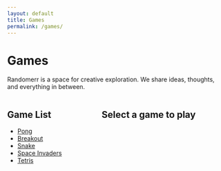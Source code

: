 ```yaml
---
layout: default
title: Games
permalink: /games/
---
```


# Games

Randomerr is a space for creative exploration. We share ideas, thoughts, and everything in between.

<div style="display: flex; align-items: flex-start; height: 100vh;">
  <!-- Sidebar for game list -->
  <div style="width: 30%; padding-right: 20px; box-sizing: border-box; overflow-y: auto;">
    <h2>Game List</h2>
    <ul id="gameList">
      <li><a href="#" data-game="pong">Pong</a></li>
      <li><a href="#" data-game="breakout">Breakout</a></li>
      <li><a href="#" data-game="snake">Snake</a></li>
      <li><a href="#" data-game="space-invaders">Space Invaders</a></li>
      <li><a href="#" data-game="tetris">Tetris</a></li>
      <!-- Add more games here -->
    </ul>
  </div>

  <!-- Main content for game display -->
  <div style="width: 70%; text-align: center; box-sizing: border-box; overflow: hidden;">
    <h2 id="gameTitle">Select a game to play</h2>
    <div id="gameContainer" style="width: 100%; height: 90%; margin: auto; position: relative;">
      <!-- Game iframe or canvas will be loaded here -->
    </div>
  </div>
</div>

<script>
  const gameList = document.getElementById('gameList');
  const gameTitle = document.getElementById('gameTitle');
  const gameContainer = document.getElementById('gameContainer');

  gameList.addEventListener('click', function(e) {
    e.preventDefault();
    const game = e.target.getAttribute('data-game');

    if (game) {
      gameTitle.innerText = game.charAt(0).toUpperCase() + game.slice(1);
      switch(game) {
        case 'pong':
          gameContainer.innerHTML = '<iframe src="pong.html" style="width: 100%; height: 100%; border: none;"></iframe>';
          break;
        case 'breakout':
          gameContainer.innerHTML = '<iframe src="path_to_breakout_game.html" style="width: 100%; height: 100%; border: none;"></iframe>';
          break;
        case 'snake':
          gameContainer.innerHTML = '<iframe src="path_to_snake_game.html" style="width: 100%; height: 100%; border: none;"></iframe>';
          break;
        case 'space-invaders':
          gameContainer.innerHTML = '<iframe src="path_to_space_invaders_game.html" style="width: 100%; height: 100%; border: none;"></iframe>';
          break;
        case 'tetris':
          gameContainer.innerHTML = '<iframe src="path_to_tetris_game.html" style="width: 100%; height: 100%; border: none;"></iframe>';
          break;
        // Add more games here
        default:
          gameContainer.innerHTML = 'Select a game from the list.';
      }
    }
  });
</script>
